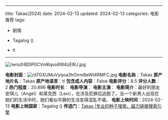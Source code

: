 
---
title: Takas(2024)
date: 2024-02-13
updated: 2024-02-13
categories: 电影推荐
tags:

- 剧情

- Tagalog ()
- tl
---

<img src="https://image.tmdb.org/t/p/original/wriufrBDIP0CVnlKqvo8W4zElRJ.jpg" alt="/wriufrBDIP0CVnlKqvo8W4zElRJ.jpg" title="/wriufrBDIP0CVnlKqvo8W4zElRJ.jpg">

**电影封面**：<img src="https://image.tmdb.org/t/p/w200/d7GXUMuVyqoa3hOirm8eWt4RMFC.jpg" alt="/d7GXUMuVyqoa3hOirm8eWt4RMFC.jpg" title="/d7GXUMuVyqoa3hOirm8eWt4RMFC.jpg">
**电影名称**：Takas
**原产地片名**：Takas
**原产地语言**：tl
**包含成人内容**：False
**电影评分**：8.5
**评分人数**：2
**热门程度**：20.886
**电影时长**：
**电影导演**：
**电影主演**：
**电影简介**：最好的朋友安琪儿（Angel）和莱克西（Lexi），在涉及犯罪后逃跑了。当一个新男人出现在她们的生活中时，她们看似平静的生活变得混乱不堪。
**电影上映时间**：2024-02-13
**电影上映国家**：Tagalog ()
**传送门**：[Takas |专业的种子搜索、磁力链接搜索引擎](https://movie.amd794.com:2083/?search=Takas&ordering=&mode=match_phrase&page_size=10&page=1)

